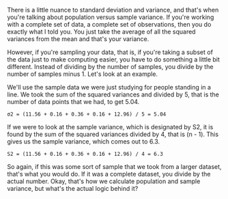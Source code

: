 There is a little nuance to standard deviation and variance, and that's when you're talking about population versus sample variance. If you're working with a complete set of data, a complete set of observations, then you do exactly what I told you. You just take the average of all the squared variances from the mean and that's your variance.

However, if you're sampling your data, that is, if you're taking a subset of the data just to make computing easier, you have to do something a little bit different. Instead of dividing by the number of samples, you divide by the number of samples minus 1. Let's look at an example.

We'll use the sample data we were just studying for people standing in a line. We took the sum of the squared variances and divided by 5, that is the number of data points that we had, to get 5.04.

```
σ2 = (11.56 + 0.16 + 0.36 + 0.16 + 12.96) / 5 = 5.04
```

If we were to look at the sample variance, which is designated by S2, it is found by the sum of the squared variances divided by 4, that is (n - 1). This gives us the sample variance, which comes out to 6.3.

```
S2 = (11.56 + 0.16 + 0.36 + 0.16 + 12.96) / 4 = 6.3
```

So again, if this was some sort of sample that we took from a larger dataset, that's what you would do. If it was a complete dataset, you divide by the actual number. Okay, that's how we calculate population and sample variance, but what's the actual logic behind it?
